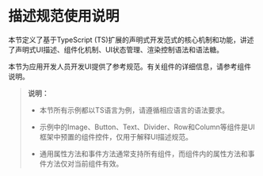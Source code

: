 # 描述规范使用说明

本节定义了基于TypeScript (TS)扩展的声明式开发范式的核心机制和功能，讲述了声明式UI描述、组件化机制、UI状态管理、渲染控制语法和语法糖。


本节为应用开发人员开发UI提供了参考规范。有关组件的详细信息，请参考组件说明。


> **说明：**
> - 本节所有示例都以TS语言为例，请遵循相应语言的语法要求。
> 
> - 示例中的Image、Button、Text、Divider、Row和Column等组件是UI框架中预置的组件控件，仅用于解释UI描述规范。
> 
> - 通用属性方法和事件方法通常支持所有组件，而组件内的属性方法和事件方法仅对当前组件有效。
